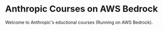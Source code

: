 # Anthropic Courses on AWS Bedrock

Welcome to Anthropic's eductional courses (Running on AWS Bedrock). 
